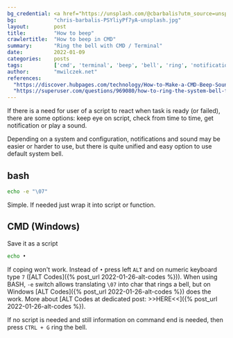 ```yaml
---
bg_credential: <a href="https://unsplash.com/@cbarbalis?utm_source=unsplash&utm_medium=referral&utm_content=creditCopyText" target="_blank">Chris Barbalis</a> on <a href="https://unsplash.com/?utm_source=unsplash&utm_medium=referral&utm_content=creditCopyText" target="_blank">Unsplash</a>
bg:            "chris-barbalis-PSYliyPf7yA-unsplash.jpg"
layout:        post
title:         "How to beep"
crawlertitle:  "How to beep in CMD"
summary:       "Ring the bell with CMD / Terminal"
date:          2022-01-09
categories:    posts
tags:          ['cmd', 'terminal', 'beep', 'bell', 'ring', 'notification']
author:        "mwilczek.net"
references:
  "https://discover.hubpages.com/technology/How-to-Make-a-CMD-Beep-Sound-With-Your-Computer":
  "https://superuser.com/questions/969080/how-to-ring-the-system-bell-from-command-line":
---
```


If there is a need for user of a script to react when task is ready (or failed), there are some options: keep eye on script, check from time to time, get notification or play a sound.

Depending on a system and configuration, notifications and sound may be easier or harder to use, but there is quite unified and easy option to use default system bell.

## bash

```bash
echo -e "\07"
```

Simple. If needed just wrap it into script or function.

## CMD (Windows)

Save it as a script

```cmd
echo •
```

If coping won't work. Instead of `•` press left `ALT` and on numeric keyboard type `7`
([ALT Codes]({% post_url 2022-01-26-alt-codes %})).
When using BASH, `-e` switch allows translating `\07` into char that rings a bell, but on Windows [ALT Codes]({% post_url 2022-01-26-alt-codes %}) does the work.
More about [ALT Codes at dedicated post: >>HERE<<]({% post_url 2022-01-26-alt-codes %}).

If no script is needed and still information on command end is needed, then press `CTRL + G` ring the bell.
